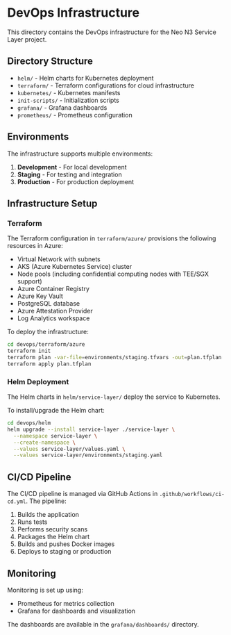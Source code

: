 # DevOps Infrastructure

This directory contains the DevOps infrastructure for the Neo N3 Service Layer project.

## Directory Structure

- `helm/` - Helm charts for Kubernetes deployment
- `terraform/` - Terraform configurations for cloud infrastructure
- `kubernetes/` - Kubernetes manifests
- `init-scripts/` - Initialization scripts
- `grafana/` - Grafana dashboards
- `prometheus/` - Prometheus configuration

## Environments

The infrastructure supports multiple environments:

1. **Development** - For local development
2. **Staging** - For testing and integration
3. **Production** - For production deployment

## Infrastructure Setup

### Terraform

The Terraform configuration in `terraform/azure/` provisions the following resources in Azure:

- Virtual Network with subnets
- AKS (Azure Kubernetes Service) cluster
- Node pools (including confidential computing nodes with TEE/SGX support)
- Azure Container Registry
- Azure Key Vault
- PostgreSQL database
- Azure Attestation Provider
- Log Analytics workspace

To deploy the infrastructure:

```bash
cd devops/terraform/azure
terraform init
terraform plan -var-file=environments/staging.tfvars -out=plan.tfplan
terraform apply plan.tfplan
```

### Helm Deployment

The Helm charts in `helm/service-layer/` deploy the service to Kubernetes.

To install/upgrade the Helm chart:

```bash
cd devops/helm
helm upgrade --install service-layer ./service-layer \
  --namespace service-layer \
  --create-namespace \
  --values service-layer/values.yaml \
  --values service-layer/environments/staging.yaml
```

## CI/CD Pipeline

The CI/CD pipeline is managed via GitHub Actions in `.github/workflows/ci-cd.yml`. The pipeline:

1. Builds the application
2. Runs tests
3. Performs security scans
4. Packages the Helm chart
5. Builds and pushes Docker images
6. Deploys to staging or production

## Monitoring

Monitoring is set up using:

- Prometheus for metrics collection
- Grafana for dashboards and visualization

The dashboards are available in the `grafana/dashboards/` directory. 